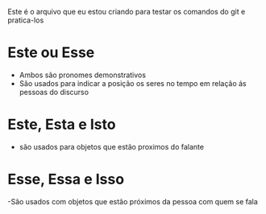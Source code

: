 Este é o arquivo que eu estou criando para testar os comandos do git e pratica-los

# Este ou Esse

- Ambos são pronomes demonstrativos
- São usados para indicar a posição os seres no tempo em relação ás pessoas do discurso

# Este, Esta e Isto

- são usados para objetos que estão proximos do falante

# Esse, Essa e Isso 

-São usados com objetos que estão próximos da pessoa com quem se fala